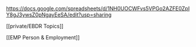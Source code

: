 
https://docs.google.com/spreadsheets/d/1NH0UOCWFvs5VPGo2AZFE0ZpIY8gJ3ywsZ0pNgayEeSA/edit?usp=sharing

[[private/EBDR Topics]]

[[EMP Person & Employment]]